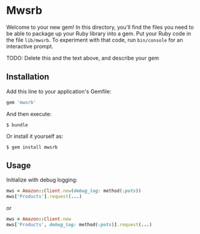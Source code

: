 # Mwsrb

Welcome to your new gem! In this directory, you'll find the files you need to be able to package up your Ruby library into a gem. Put your Ruby code in the file `lib/mwsrb`. To experiment with that code, run `bin/console` for an interactive prompt.

TODO: Delete this and the text above, and describe your gem

## Installation

Add this line to your application's Gemfile:

```ruby
gem 'mwsrb'
```

And then execute:

    $ bundle

Or install it yourself as:

    $ gem install mwsrb

## Usage

Initialize with debug logging:

```ruby
mws = Amazon::Client.new(debug_log: method(:puts))
mws['Products'].request(...)
```

or

```ruby
mws = Amazon::Client.new
mws['Products', debug_log: method(:puts)].request(...)
```
